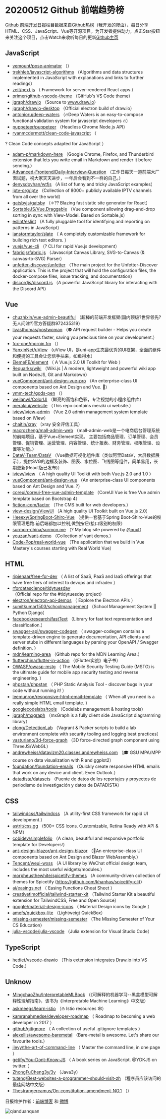 # 20200512 Github 前端趋势榜

[Github 前端开发日报](https://qdkfweb.cn/c/news)栏目数据来自[Github热榜](https://github.qdkfweb.cn/)（我开发的爬虫），每日分享HTML、CSS、JavaScript、Vue等开源项目，为开发者提供动力，点击Star按钮来关注这个项目，点击Watch来收听每日的更新[Github主页](https://github.com/kujian/githubTrending)
## JavaScript

* [yemount/pose-animator](https://github.com/yemount/pose-animator) （）
* [trekhleb/javascript-algorithms](https://github.com/trekhleb/javascript-algorithms) （Algorithms and data structures implemented in JavaScript with explanations and links to further readings）
* [zeit/next.js](https://github.com/zeit/next.js) （
        Framework for server-rendered React apps
      ）
* [primer/github-vscode-theme](https://github.com/primer/github-vscode-theme) （GitHub's VS Code theme）
* [jgraph/drawio](https://github.com/jgraph/drawio) （Source to <a href="http://www.draw.io" rel="nofollow">www.draw.io</a>）
* [jgraph/drawio-desktop](https://github.com/jgraph/drawio-desktop) （Official electron build of draw.io）
* [antonioru/deep-waters](https://github.com/antonioru/deep-waters) （&#x1f525;Deep Waters is an easy-to-compose functional validation system for javascript developers &#x1f525;）
* [puppeteer/puppeteer](https://github.com/puppeteer/puppeteer) （Headless Chrome Node.js API）
* [ryanmcdermott/clean-code-javascript](https://github.com/ryanmcdermott/clean-code-javascript) （
        
? Clean Code concepts adapted for JavaScript
      ）
* [adam-p/markdown-here](https://github.com/adam-p/markdown-here) （Google Chrome, Firefox, and Thunderbird extension that lets you write email in Markdown and render it before sending.）
* [Advanced-Frontend/Daily-Interview-Question](https://github.com/Advanced-Frontend/Daily-Interview-Question) （工作日每天一道前端大厂面试题，祝大家天天进步，一年后会看到不一样的自己。）
* [denysdovhan/wtfjs](https://github.com/denysdovhan/wtfjs) （A list of funny and tricky JavaScript examples）
* [iptv-org/iptv](https://github.com/iptv-org/iptv) （Collection of 8000+ publicly available IPTV channels from all over the world）
* [gatsbyjs/gatsby](https://github.com/gatsbyjs/gatsby) （&#x269b;&#xfe0f;?? Blazing fast static site generator for React）
* [SortableJS/Vue.Draggable](https://github.com/SortableJS/Vue.Draggable) （Vue component allowing drag-and-drop sorting in sync with View-Model. Based on Sortable.js）
* [eslint/eslint](https://github.com/eslint/eslint) （A fully pluggable tool for identifying and reporting on patterns in JavaScript）
* [ianstormtaylor/slate](https://github.com/ianstormtaylor/slate) （
        A completely customizable framework for building rich text editors.
      ）
* [vuejs/vue-cli](https://github.com/vuejs/vue-cli) （?️ CLI for rapid Vue.js development）
* [fabricjs/fabric.js](https://github.com/fabricjs/fabric.js) （Javascript Canvas Library, SVG-to-Canvas (&amp; canvas-to-SVG) Parser）
* [unfetter-discover/unfetter](https://github.com/unfetter-discover/unfetter) （The main project for the Unfetter-Discover application. This is the project that will hold the configuration files, the docker-compose files, issue tracking, and documentation）
* [discordjs/discord.js](https://github.com/discordjs/discord.js) （A powerful JavaScript library for interacting with the Discord API）

## Vue

* [chuzhixin/vue-admin-beautiful](https://github.com/chuzhixin/vue-admin-beautiful) （超棒的前端开发框架(国内顶级?世界领先?无人问津?)官方答疑群972435319）
* [liyasthomas/postwoman](https://github.com/liyasthomas/postwoman) （&#x1f47d; API request builder - Helps you create your requests faster, saving you precious time on your development.）
* [fox-one/mornin.fm](https://github.com/fox-one/mornin.fm) （）
* [YanxinNet/uView](https://github.com/YanxinNet/uView) （uView UI，是uni-app生态最优秀的UI框架，全面的组件和便捷的工具会让您信手拈来，如鱼得水）
* [ElemeFE/element](https://github.com/ElemeFE/element) （
        A Vue.js 2.0 UI Toolkit for Web
      ）
* [Requarks/wiki](https://github.com/Requarks/wiki) （Wiki.js | A modern, lightweight and powerful wiki app built on NodeJS, Git and Markdown）
* [vueComponent/ant-design-vue-pro](https://github.com/vueComponent/ant-design-vue-pro) （An enterprise-class UI components based on Ant Design and Vue. &#x1f41c;）
* [ymm-tech/gods-pen](https://github.com/ymm-tech/gods-pen) （）
* [weilanwl/ColorUI](https://github.com/weilanwl/ColorUI) （鲜亮的高饱和色彩，专注视觉的小程序组件库）
* [merakiui/website](https://github.com/merakiui/website) （This repo contains meraki ui website.）
* [iview/iview-admin](https://github.com/iview/iview-admin) （Vue 2.0 admin management system template based on iView）
* [chaitin/xray](https://github.com/chaitin/xray) （xray 安全评估工具）
* [macrozheng/mall-admin-web](https://github.com/macrozheng/mall-admin-web) （mall-admin-web是一个电商后台管理系统的前端项目，基于Vue+Element实现。 主要包括商品管理、订单管理、会员管理、促销管理、运营管理、内容管理、统计报表、财务管理、权限管理、设置等功能。）
* [DataV-Team/DataV](https://github.com/DataV-Team/DataV) （Vue数据可视化组件库（类似阿里DataV，大屏数据展示），提供SVG的边框及装饰、图表、水位图、飞线图等组件，简单易用，长期更新(React版已发布)）
* [iview/iview](https://github.com/iview/iview) （
        A high quality UI Toolkit with both Vue.js 2.0 and 1.0
      ）
* [vueComponent/ant-design-vue](https://github.com/vueComponent/ant-design-vue) （An enterprise-class UI components based on Ant Design and Vue. ?）
* [coreui/coreui-free-vue-admin-template](https://github.com/coreui/coreui-free-vue-admin-template) （CoreUI Vue is free Vue admin template based on Bootstrap 4）
* [fiction-com/factor](https://github.com/fiction-com/factor) （The CMS built for web developers.）
* [view-design/ViewUI](https://github.com/view-design/ViewUI) （A high quality UI Toolkit built on Vue.js 2.0）
* [Heeexy/SpringBoot-Shiro-Vue](https://github.com/Heeexy/SpringBoot-Shiro-Vue) （提供一套基于Spring Boot-Shiro-Vue的权限管理思路.前后端都加以控制,做到按钮/接口级别的权限）
* [surmon-china/surmon.me](https://github.com/surmon-china/surmon.me) （? My blog site powered by <a class="user-mention" href="https://github.com/nuxt">@nuxt</a>）
* [youzan/vant-demo](https://github.com/youzan/vant-demo) （Collection of vant demos.）
* [Code-Pop/real-world-vue](https://github.com/Code-Pop/real-world-vue) （The application that we build in Vue Mastery's courses starting with Real World Vue）

## HTML

* [ripienaar/free-for-dev](https://github.com/ripienaar/free-for-dev) （
        A list of SaaS, PaaS and IaaS offerings that have free tiers of interest to devops and infradev
      ）
* [rfordatascience/tidytuesday](https://github.com/rfordatascience/tidytuesday) （Official repo for the #tidytuesday project）
* [electron/electron-api-demos](https://github.com/electron/electron-api-demos) （
        Explore the Electron APIs
      ）
* [sumitkumar1503/schoolmanagement](https://github.com/sumitkumar1503/schoolmanagement) （School Management System || Python Django）
* [facebookresearch/fastText](https://github.com/facebookresearch/fastText) （Library for fast text representation and classification.）
* [swagger-api/swagger-codegen](https://github.com/swagger-api/swagger-codegen) （
        swagger-codegen contains a template-driven engine to generate documentation, API clients and server stubs in different languages by parsing your OpenAPI / Swagger definition.
      ）
* [mdn/learning-area](https://github.com/mdn/learning-area) （Github repo for the MDN Learning Area.）
* [flutterchina/flutter-in-action](https://github.com/flutterchina/flutter-in-action) （《Flutter实战》电子书）
* [OWASP/owasp-mstg](https://github.com/OWASP/owasp-mstg) （
         The Mobile Security Testing Guide (MSTG) is the ultimate guide for mobile app security testing and reverse engineering.
      ）
* [phpstan/phpstan](https://github.com/phpstan/phpstan) （
        PHP Static Analysis Tool - discover bugs in your code without running it!
      ）
* [leemunroe/responsive-html-email-template](https://github.com/leemunroe/responsive-html-email-template) （
        When all you need is a really simple HTML email template.
      ）
* [googlecodelabs/tools](https://github.com/googlecodelabs/tools) （Codelabs management &amp; hosting tools）
* [jgraph/mxgraph](https://github.com/jgraph/mxgraph) （mxGraph is a fully client side JavaScript diagramming library）
* [clong/DetectionLab](https://github.com/clong/DetectionLab) （Vagrant &amp; Packer scripts to build a lab environment complete with security tooling and logging best practices）
* [vasturiano/3d-force-graph](https://github.com/vasturiano/3d-force-graph) （3D force-directed graph component using ThreeJS/WebGL）
* [andrewheiss/datavizm20.classes.andrewheiss.com](https://github.com/andrewheiss/datavizm20.classes.andrewheiss.com) （&#x1f393; GSU MPA/MPP course on data visualization with R and ggplot2）
* [foundation/foundation-emails](https://github.com/foundation/foundation-emails) （Quickly create responsive HTML emails that work on any device and client. Even Outlook.）
* [datadista/datasets](https://github.com/datadista/datasets) （Fuente de datos de los reportajes y proyectos de periodismo de investigación y datos de DATADISTA）

## CSS

* [tailwindcss/tailwindcss](https://github.com/tailwindcss/tailwindcss) （A utility-first CSS framework for rapid UI development.）
* [astrit/css.gg](https://github.com/astrit/css.gg) （500+ CSS Icons. Customizable, Retina Ready with API &amp; NPM）
* [cobidev/simplefolio](https://github.com/cobidev/simplefolio) （A clean, beautiful and responsive portfolio template for Developers!）
* [ant-design-blazor/ant-design-blazor](https://github.com/ant-design-blazor/ant-design-blazor) （&#x1f308;An enterprise-class UI components based on Ant Design and Blazor WebAssembly.）
* [Tencent/weui-wxss](https://github.com/Tencent/weui-wxss) （A UI library by WeChat official design team, includes the most useful widgets/modules.）
* [morpheusthewhite/spicetify-themes](https://github.com/morpheusthewhite/spicetify-themes) （A community-driven collection of themes for Spicetify (https://github.com/khanhas/spicetify-cli)）
* [ai/easings.net](https://github.com/ai/easings.net) （
        Easing Functions Cheat Sheet
      ）
* [creativetimofficial/tailwind-starter-kit](https://github.com/creativetimofficial/tailwind-starter-kit) （Tailwind Starter Kit a beautiful extension for TailwindCSS, Free and Open Source）
* [google/material-design-icons](https://github.com/google/material-design-icons) （
        Material Design icons by Google
      ）
* [amefs/quickbox-lite](https://github.com/amefs/quickbox-lite) （Lightweigt QuickBox）
* [missing-semester/missing-semester](https://github.com/missing-semester/missing-semester) （The Missing Semester of Your CS Education）
* [julia-vscode/julia-vscode](https://github.com/julia-vscode/julia-vscode) （Julia extension for Visual Studio Code）

## TypeScript

* [hediet/vscode-drawio](https://github.com/hediet/vscode-drawio) （This extension integrates Draw.io into VS Code.）

## Unknow

* [MingchaoZhu/InterpretableMLBook](https://github.com/MingchaoZhu/InterpretableMLBook) （《可解释的机器学习--黑盒模型可解释性理解指南》，该书为《Interpretable Machine Learning》中文版）
* [askmeegs/learn-istio](https://github.com/askmeegs/learn-istio) （⛵️ Istio resources &#x1f578;）
* [kamranahmedse/developer-roadmap](https://github.com/kamranahmedse/developer-roadmap) （
        Roadmap to becoming a web developer in 2017
      ）
* [github/gitignore](https://github.com/github/gitignore) （
        A collection of useful .gitignore templates
      ）
* [alexellis/awesome-baremetal](https://github.com/alexellis/awesome-baremetal) （Bare-metal is awesome. Let's share our favourite tools.）
* [jlevy/the-art-of-command-line](https://github.com/jlevy/the-art-of-command-line) （
        Master the command line, in one page
      ）
* [getify/You-Dont-Know-JS](https://github.com/getify/You-Dont-Know-JS) （
        A book series on JavaScript. @YDKJS on twitter.
      ）
* [ZhongFuCheng3y/3y](https://github.com/ZhongFuCheng3y/3y) （Java3y）
* [tuteng/Best-websites-a-programmer-should-visit-zh](https://github.com/tuteng/Best-websites-a-programmer-should-visit-zh) （程序员应该访问的最佳网站中文版）
* [Thestrangercamus/On-constitution-amendment-NO.1](https://github.com/Thestrangercamus/On-constitution-amendment-NO.1) （）


日报维护作者：[前端博客](https://qdkfweb.cn/) 和 [微博](https://qdkfweb.cn/go/weibo)

![qianduanquan](https://user-images.githubusercontent.com/3055447/38468989-651132ac-3b80-11e8-8e6b-15122322a9d7.png)